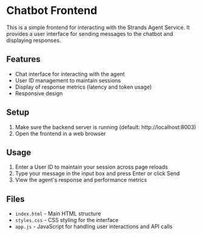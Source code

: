 # Chatbot Frontend

This is a simple frontend for interacting with the Strands Agent Service. It provides a user interface for sending messages to the chatbot and displaying responses.

## Features

- Chat interface for interacting with the agent
- User ID management to maintain sessions
- Display of response metrics (latency and token usage)
- Responsive design

## Setup

1. Make sure the backend server is running (default: http://localhost:8003)
2. Open the frontend in a web browser

## Usage

1. Enter a User ID to maintain your session across page reloads
2. Type your message in the input box and press Enter or click Send
3. View the agent's response and performance metrics

## Files

- `index.html` - Main HTML structure
- `styles.css` - CSS styling for the interface
- `app.js` - JavaScript for handling user interactions and API calls